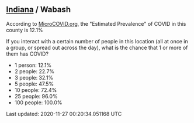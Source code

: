 
## [Indiana](/united-states/indiana) / Wabash

According to [MicroCOVID.org](http://microcovid.org),
the "Estimated Prevalence" of COVID in this county is 12.1%

If you interact with a certain number of people in this location
(all at once in a group, or spread out across the day), what is the chance that
1 or more of them has COVID?

- 1 person: 12.1%
- 2 people: 22.7%
- 3 people: 32.1%
- 5 people: 47.5%
- 10 people: 72.4%
- 25 people: 96.0%
- 100 people: 100.0%

Last updated: 2020-11-27 00:20:34.051168 UTC
